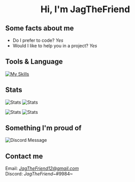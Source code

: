 <h1 align="center"> Hi, I'm JagTheFriend </h1>

## Some facts about me</h2>

- Do I prefer to code? _Yes_
- Would I like to help you in a project? _Yes_

## Tools & Language

[![My Skills](https://skillicons.dev/icons?i=python,ts,css,html,nodejs,react,nextjs,express,bootstrap,tailwind,docker,pnpm,supabase,firebase,vercel,netlify,regex,git,linux,vscode&perline=4)](https://skillicons.dev)

## Stats

![Stats](https://github-readme-stats.vercel.app/api/top-langs/?username=JagTheFriend&theme=tokyonight)
![Stats](https://github-readme-streak-stats.herokuapp.com/?user=JagTheFriend&layout=compact&theme=tokyonight)

![Stats](https://stats.quine.sh/JagTheFriend/github?theme=dark)
![Stats](https://github-profile-trophy.vercel.app/?username=JagTheFriend)

## Something I'm proud of

![Discord Message](https://github.com/JagTheFriend/JagTheFriend/assets/70753983/6197c7b3-8809-491a-95c1-1cb59b3d7917)

## Contact me

Email: [_JagTheFriend12@gmail.com_](mailto:JagTheFriend12@gmail.com)\
Discord: _JagTheFriend_~#9984~
